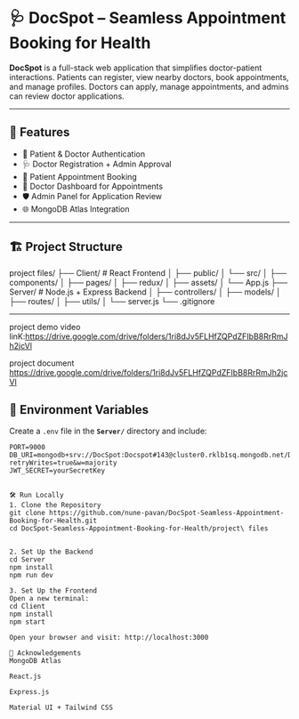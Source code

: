 # 🩺 DocSpot – Seamless Appointment Booking for Health

**DocSpot** is a full-stack web application that simplifies doctor-patient interactions. Patients can register, view nearby doctors, book appointments, and manage profiles. Doctors can apply, manage appointments, and admins can review doctor applications.

---

## 🚀 Features

- 🔐 Patient & Doctor Authentication
- 🩺 Doctor Registration + Admin Approval
- 📅 Patient Appointment Booking
- 💬 Doctor Dashboard for Appointments
- 🛡️ Admin Panel for Application Review
- 🌐 MongoDB Atlas Integration

---

## 🏗️ Project Structure

project files/
├── Client/ # React Frontend
│ ├── public/
│ └── src/
│ ├── components/
│ ├── pages/
│ ├── redux/
│ ├── assets/
│ └── App.js
├── Server/ # Node.js + Express Backend
│ ├── controllers/
│ ├── models/
│ ├── routes/
│ ├── utils/
│ └── server.js
└── .gitignore


---
project demo video linK:https://drive.google.com/drive/folders/1ri8dJv5FLHfZQPdZFIbB8RrRmJh2jcVl

project document 
https://drive.google.com/drive/folders/1ri8dJv5FLHfZQPdZFIbB8RrRmJh2jcVl

## 🔐 Environment Variables

Create a `.env` file in the **`Server/`** directory and include:

```env
PORT=9000
DB_URI=mongodb+srv://DocSpot:Docspot#143@cluster0.rklb1sq.mongodb.net/DocSpotDB?retryWrites=true&w=majority
JWT_SECRET=yourSecretKey


🛠️ Run Locally
1. Clone the Repository
git clone https://github.com/nune-pavan/DocSpot-Seamless-Appointment-Booking-for-Health.git
cd DocSpot-Seamless-Appointment-Booking-for-Health/project\ files


2. Set Up the Backend
cd Server
npm install
npm run dev

3. Set Up the Frontend
Open a new terminal:
cd Client
npm install
npm start

Open your browser and visit: http://localhost:3000

🤝 Acknowledgements
MongoDB Atlas

React.js

Express.js

Material UI + Tailwind CSS
